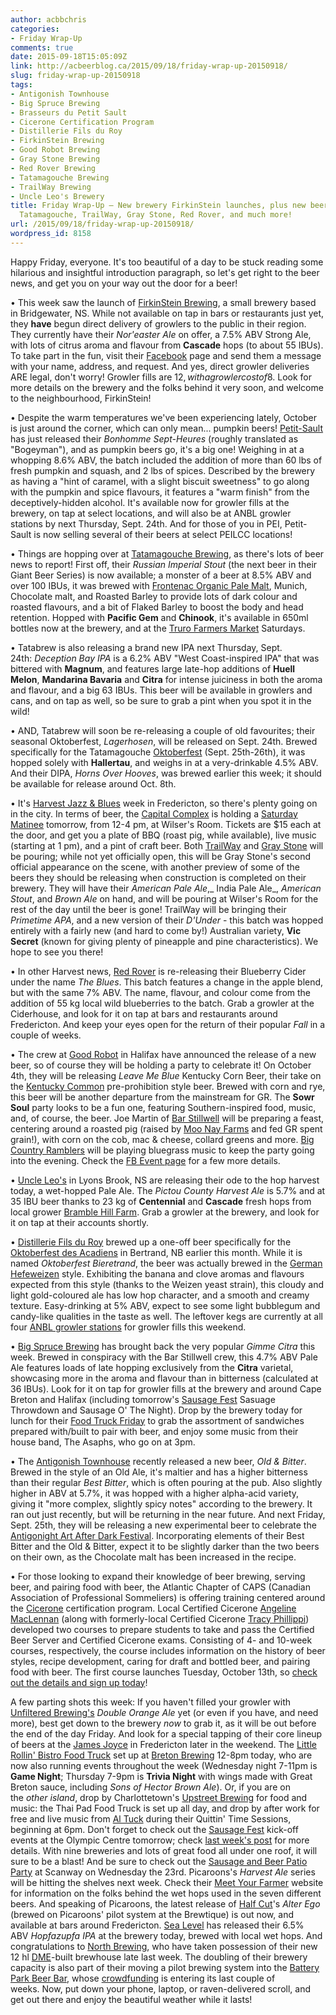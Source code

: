 ```yaml
---
author: acbbchris
categories:
- Friday Wrap-Up
comments: true
date: 2015-09-18T15:05:09Z
link: http://acbeerblog.ca/2015/09/18/friday-wrap-up-20150918/
slug: friday-wrap-up-20150918
tags:
- Antigonish Townhouse
- Big Spruce Brewing
- Brasseurs du Petit Sault
- Cicerone Certification Program
- Distillerie Fils du Roy
- FirkinStein Brewing
- Good Robot Brewing
- Gray Stone Brewing
- Red Rover Brewing
- Tatamagouche Brewing
- TrailWay Brewing
- Uncle Leo's Brewery
title: Friday Wrap-Up – New brewery FirkinStein launches, plus new beers from Petit-Sault,
  Tatamagouche, TrailWay, Gray Stone, Red Rover, and much more!
url: /2015/09/18/friday-wrap-up-20150918/
wordpress_id: 8158
---
```


Happy Friday, everyone. It's too beautiful of a day to be stuck reading some hilarious and insightful introduction paragraph, so let's get right to the beer news, and get you on your way out the door for a beer!

• This week saw the launch of [FirkinStein Brewing](https://www.facebook.com/pages/FirkinStein-Brewing/754150891380564), a small brewery based in Bridgewater, NS. While not available on tap in bars or restaurants just yet, they **have** begun direct delivery of growlers to the public in their region. They currently have their _Nor'easter Ale_ on offer, a 7.5% ABV Strong Ale, with lots of citrus aroma and flavour from **Cascade** hops (to about 55 IBUs). To take part in the fun, visit their [Facebook](https://www.facebook.com/FirkinStein-Brewing-754150891380564) page and send them a message with your name, address, and request. And yes, direct growler deliveries ARE legal, don't worry! Growler fills are $12, with a growler cost of $8. Look for more details on the brewery and the folks behind it very soon, and welcome to the neighbourhood, FirkinStein!

• Despite the warm temperatures we've been experiencing lately, October is just around the corner, which can only mean... pumpkin beers! [Petit-Sault](http://petitsault.com/en/) has just released their _Bonhomme Sept-Heures_ (roughly translated as "Bogeyman"), and as pumpkin beers go, it's a big one! Weighing in at a whopping 8.6% ABV, the batch included the addition of more than 60 lbs of fresh pumpkin and squash, and 2 lbs of spices. Described by the brewery as having a "hint of caramel, with a slight biscuit sweetness" to go along with the pumpkin and spice flavours, it features a "warm finish" from the deceptively-hidden alcohol. It's available now for growler fills at the brewery, on tap at select locations, and will also be at ANBL growler stations by next Thursday, Sept. 24th. And for those of you in PEI, Petit-Sault is now selling several of their beers at select PEILCC locations!

• Things are hopping over at [Tatamagouche Brewing](http://tatabrew.com/), as there's lots of beer news to report! First off, their _Russian Imperial Stout_ (the next beer in their Giant Beer Series) is now available; a monster of a beer at 8.5% ABV and over 100 IBUs, it was brewed with [Frontenac Organic Pale Malt](http://www.malteriefrontenac.com/index_eng.html), Munich, Chocolate malt, and Roasted Barley to provide lots of dark colour and roasted flavours, and a bit of Flaked Barley to boost the body and head retention. Hopped with **Pacific Gem** and **Chinook**, it's available in 650ml bottles now at the brewery, and at the [Truro Farmers Market](http://www.trurofarmersmarket.org/) Saturdays.

• Tatabrew is also releasing a brand new IPA next Thursday, Sept. 24th: _Deception Bay IPA_ is a 6.2% ABV "West Coast-inspired IPA" that was bittered with **Magnum**, and features large late-hop additions of **Huell Melon**, **Mandarina Bavaria** and **Citra** for intense juiciness in both the aroma and flavour, and a big 63 IBUs. This beer will be available in growlers and cans, and on tap as well, so be sure to grab a pint when you spot it in the wild!

• AND, Tatabrew will soon be re-releasing a couple of old favourites; their seasonal Oktoberfest, _Lagerhosen_, will be released on Sept. 24th. Brewed specifically for the Tatamagouche [Oktoberfest](http://www.nsoktoberfest.ca/) (Sept. 25th-26th), it was hopped solely with **Hallertau**, and weighs in at a very-drinkable 4.5% ABV. And their DIPA, _Horns Over Hooves_, was brewed earlier this week; it should be available for release around Oct. 8th.

• It's [Harvest Jazz & Blues](http://www.harvestjazzandblues.com/) week in Fredericton, so there's plenty going on in the city. In terms of beer, the [Capital Complex](https://www.facebook.com/thecapitalcomplex) is holding a [Saturday Matinee](https://www.facebook.com/events/1620561421543359/) tomorrow, from 12-4 pm, at Wilser's Room. Tickets are $15 each at the door, and get you a plate of BBQ (roast pig, while available), live music (starting at 1 pm), and a pint of craft beer. Both [TrailWay](https://www.facebook.com/trailwaybrewing) and [Gray Stone](https://www.facebook.com/Gray-Stone-Brewing-1549204721960095) will be pouring; while not yet officially open, this will be Gray Stone's second official appearance on the scene, with another preview of some of the beers they should be releasing when construction is completed on their brewery. They will have their _American Pale Ale_,_ India Pale Ale_, _American Stout_, and _Brown Ale_ on hand, and will be pouring at Wilser's Room for the rest of the day until the beer is gone! TrailWay will be bringing their _Primetime APA_, and a new version of their _D'Under_ - this batch was hopped entirely with a fairly new (and hard to come by!) Australian variety, **Vic Secret** (known for giving plenty of pineapple and pine characteristics). We hope to see you there!

• In other Harvest news, [Red Rover](http://www.redroverbrew.com/) is re-releasing their Blueberry Cider under the name _The Blues_. This batch features a change in the apple blend, but with the same 7% ABV. The name, flavour, and colour come from the addition of 55 kg local wild blueberries to the batch. Grab a growler at the Ciderhouse, and look for it on tap at bars and restaurants around Fredericton. And keep your eyes open for the return of their popular _Fall_ in a couple of weeks.

• The crew at [Good Robot](http://wroughtironbrewing.ca/) in Halifax have announced the release of a new beer, so of course they will be holding a party to celebrate it! On October 4th, they will be releasing _Leave Me Blue_ Kentucky Corn Beer, their take on the [Kentucky Common](https://en.wikipedia.org/wiki/Kentucky_common_beer) pre-prohibition style beer. Brewed with corn and rye, this beer will be another departure from the mainstream for GR. The **Sowr Soul** party looks to be a fun one, featuring Southern-inspired food, music, and, of course, the beer. Joe Martin of [Bar Stillwell](http://www.barstillwell.com/) will be preparing a feast, centering around a roasted pig (raised by [Moo Nay Farms](https://www.facebook.com/Moo-Nay-Farms-420505524713320) and fed GR spent grain!), with corn on the cob, mac & cheese, collard greens and more. [Big Country Ramblers](https://www.facebook.com/bigcountryramblers) will be playing bluegrass music to keep the party going into the evening. Check the [FB Event page](https://www.facebook.com/events/1624100301189685/) for a few more details.

• [Uncle Leo's](http://uncleleosbrewery.ca/) in Lyons Brook, NS are releasing their ode to the hop harvest today, a wet-hopped Pale Ale. The _Pictou County Harvest Ale_ is 5.7% and at 35 IBU beer thanks to 23 kg of **Centennial** and **Cascade** fresh hops from local grower [Bramble Hill Farm](http://www.bramblehill.ca/hop-yard.html). Grab a growler at the brewery, and look for it on tap at their accounts shortly.

• [Distillerie Fils du Roy](http://distilleriefilsduroy.com/) brewed up a one-off beer specifically for the [Oktoberfest des Acadiens](http://www.oktoberfestdesacadiens.com/) in Bertrand, NB earlier this month. While it is named _Oktoberfest Bieretrand_, the beer was actually brewed in the [German Hefeweizen](http://www.bjcp.org/2008styles/style15.php#1a) style. Exhibiting the banana and clove aromas and flavours expected from this style (thanks to the Weizen yeast strain), this cloudy and light gold-coloured ale has low hop character, and a smooth and creamy texture. Easy-drinking at 5% ABV, expect to see some light bubblegum and candy-like qualities in the taste as well. The leftover kegs are currently at all four [ANBL growler stations](http://www.nbliquor.com/documents/growler.pdf) for growler fills this weekend.

• [Big Spruce Brewing](http://www.bigspruce.ca/) has brought back the very popular _Gimme Citra_ this week. Brewed in conspiracy with the Bar Stillwell crew, this 4.7% ABV Pale Ale features loads of late hopping exclusively from the **Citra** varietal, showcasing more in the aroma and flavour than in bitterness (calculated at 36 IBUs). Look for it on tap for growler fills at the brewery and around Cape Breton and Halifax (including tomorrow's [Sausage Fest](http://sausagefesthfx.ca/) Sasuage Throwdown and Sausage O' The Night). Drop by the brewery today for lunch for their [Food Truck Friday](https://www.facebook.com/events/1492558881040778/) to grab the assortment of sandwiches prepared with/built to pair with beer, and enjoy some music from their house band, The Asaphs, who go on at 3pm.

• The [Antigonish Townhouse](http://antigonishtownhouse.wordpress.com/) recently released a new beer, _Old & Bitter_. Brewed in the style of an Old Ale, it's maltier and has a higher bitterness than their regular _Best Bitter_, which is often pouring at the pub. Also slightly higher in ABV at 5.7%, it was hopped with a higher alpha-acid variety, giving it "more complex, slightly spicy notes" according to the brewery. It ran out just recently, but will be returning in the near future. And next Friday, Sept. 25th, they will be releasing a new experimental beer to celebrate the [Antigonight Art After Dark Festival](https://www.facebook.com/antigonightfest). Incorporating elements of their Best Bitter and the Old & Bitter, expect it to be slightly darker than the two beers on their own, as the Chocolate malt has been increased in the recipe.

• For those looking to expand their knowledge of beer brewing, serving beer, and pairing food with beer, the Atlantic Chapter of CAPS (Canadian Association of Professional Sommeliers) is offering training centered around the [Cicerone](http://cicerone.org/) certification program. Local Certified Cicerone [Angeline MacLennan](http://www.palealewife.wordpress.com/) (along with formerly-local Certified Cicerone [Tracy Phillippi](http://thatbeerlady.com/)) developed two courses to prepare students to take and pass the Certified Beer Server and Certified Cicerone exams. Consisting of 4- and 10-week courses, respectively, the course includes information on the history of beer styles, recipe development, caring for draft and bottled beer, and pairing food with beer. The first course launches Tuesday, October 13th, so [check out the details and sign up today](http://sommelierscanada.com/atlantic/beer/)!

A few parting shots this week: If you haven't filled your growler with [Unfiltered Brewing's](http://unfuckingfiltered.com/) _Double Orange Ale_ yet (or even if you have, and need more), best get down to the brewery *now* to grab it, as it will be out before the end of the day Friday. And look for a special tapping of their core lineup of beers at the [James Joyce](https://www.facebook.com/FoodatTheCrownDowntown) in Fredericton later in the weekend. The [Little Rollin' Bistro Food Truck](http://www.lrbistro.ca/) set up at [Breton Brewing](http://bretonbrewing.ca/) 12-8pm today, who are now also running events throughout the week (Wednesday night 7-11pm is **Game Night**; Thursday 7-9pm is **Trivia Night** with wings made with Great Breton sauce, including _Sons of Hector Brown Ale_). Or, if you are on the _other island_, drop by Charlottetown's [Upstreet Brewing](http://upstreetcraftbrewing.com) for food and music: the Thai Pad Food Truck is set up all day, and drop by after work for free and live music from [Al Tuck](http://altuckmusic.bandcamp.com/releases) during their Quittin' Time Sessions, beginning at 6pm. Don't forget to check out the [Sausage Fest](http://sausagefesthfx.ca/) kick-off events at the Olympic Centre tomorrow; check [last week's post](http://acbeerblog.ca/2015/09/11/friday-wrap-up-20150911/) for more details. With nine breweries and lots of great food all under one roof, it will sure to be a blast! And be sure to check out the [Sausage and Beer Patio Party](https://www.facebook.com/events/483615085132206/) at Scanway on Wednesday the 23rd. Picaroons's _Harvest Ale_ series will be hitting the shelves next week. Check their [Meet Your Farmer](http://picaroons.ca/myharvest/) website for information on the folks behind the wet hops used in the seven different beers. And speaking of Picaroons, the latest release of [Half Cut](https://www.facebook.com/HalfCutBrewing)'s _Alter Ego_ (brewed on Picaroons' pilot system at the Brewtique) is out now, and available at bars around Fredericton. [Sea Level](http://www.sealevelbrewing.com/) has released their 6.5% ABV _Hopfazupfa IPA_ at the brewery today, brewed with local wet hops. And congratulations to [North Brewing](http://www.northbrewing.ca/), who have taken possession of their new 12 hl [DME](http://www.dmebrewing.ca/)-built brewhouse late last week. The doubling of their brewery capacity is also part of their moving a pilot brewing system into the [Battery Park Beer Bar](http://batterypark.ca/), whose [crowdfunding](http://batterypark.ca/crowdfund) is entering its last couple of weeks. Now, put down your phone, laptop, or raven-delivered scroll, and get out there and enjoy the beautiful weather while it lasts!
